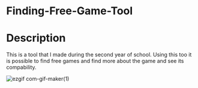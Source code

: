 # Finding-Free-Game-Tool

# Description
This is a tool that I made during the second year of school. Using this too it is 
possible to find free games and find more about the game and see its compability.

![ezgif com-gif-maker(1)](https://user-images.githubusercontent.com/84324141/199484755-8681a058-9db3-4141-922f-e3d297b71850.gif)
